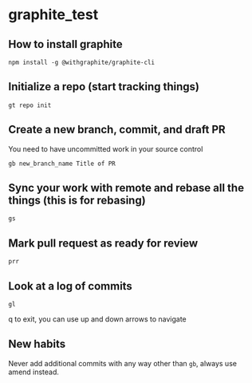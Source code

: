 # graphite_test

## How to install graphite

```
npm install -g @withgraphite/graphite-cli
```

## Initialize a repo (start tracking things)

```
gt repo init
```

## Create a new branch, commit, and draft PR

You need to have uncommitted work in your source control

```
gb new_branch_name Title of PR
```

## Sync your work with remote and rebase all the things (this is for rebasing)

```
gs
```

## Mark pull request as ready for review

```
prr
```

## Look at a log of commits

```
gl
```

q to exit, you can use up and down arrows to navigate


## New habits

Never add additional commits with any way other than `gb`, always use amend instead.